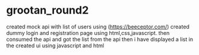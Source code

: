 # grootan_round2
created mock api with list of users using (https://beeceptor.com/)
created dummy login and registration page using html,css,javascript.
then consumed the api and got the list from the api
then i have displayed a list in the created ui using javascript and html
